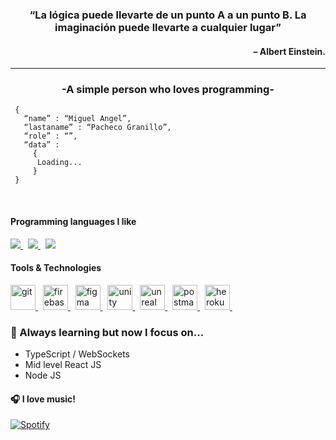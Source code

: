 <h3 align="center">“La lógica puede llevarte de un punto A a un punto B. La imaginación puede llevarte a cualquier lugar”</h3>
<h4 align="right">– Albert Einstein.</h4>
<hr/>

<h3 align="center">-A simple person who loves programming-</h3>

```shell
 { 
   “name” : “Miguel Angel”,
   “lastaname” : “Pacheco Granillo”,
   “role” : “”,
   “data” : 
     { 
      Loading...
     }
 }
```
<br>

<h4>Programming languages I like</h4>
<p>
 <a href='https://www.php.net/manual/es/intro-whatis.php' >
 	<img src="https://img.shields.io/badge/php-6C78AF?style=for-the-badge&logo=php&logoColor=white">
	</a> &nbsp;
	<a href='https://www.php.net/manual/es/intro-whatis.php' >
		<img src="https://img.shields.io/badge/JavaScript-F7DF1E?style=for-the-badge&logo=javascript&logoColor=black">
	</a> &nbsp;
	<a href='https://www.python.org' >
		<img src="https://img.shields.io/badge/Python-306998?style=for-the-badge&logo=python&logoColor=FFD43B">
	</a> 
</p>

<h4>Tools & Technologies</h4>
<p align="left">
	<a href="https://git-scm.com/" target="_blank" rel="noreferrer"> 
					<img src="https://www.vectorlogo.zone/logos/git-scm/git-scm-icon.svg" alt="git" width="40" height="40"/> 
	</a> &nbsp;
	<a href="https://firebase.google.com/" target="_blank" rel="noreferrer"> 
					<img src="https://www.vectorlogo.zone/logos/firebase/firebase-icon.svg" alt="firebase" width="40" height="40"/> 
	</a> &nbsp;
	<a href="https://www.figma.com/" target="_blank" rel="noreferrer"> 
					<img src="https://www.vectorlogo.zone/logos/figma/figma-icon.svg" alt="figma" width="40" height="40"/> 
	</a> &nbsp;
	<a href="https://unity.com/" target="_blank" rel="noreferrer"> 
					<img src="https://www.vectorlogo.zone/logos/unity3d/unity3d-icon.svg" alt="unity" width="40" height="40"/> 
	</a> &nbsp;
	<a href="https://unrealengine.com/" target="_blank" rel="noreferrer"> 
					<img src="https://raw.githubusercontent.com/kenangundogan/fontisto/036b7eca71aab1bef8e6a0518f7329f13ed62f6b/icons/svg/brand/unreal-engine.svg" alt="unreal" width="40" height="40"/> 
	</a> &nbsp;
	<a href="https://postman.com" target="_blank" rel="noreferrer"> 
					<img src="https://www.vectorlogo.zone/logos/getpostman/getpostman-icon.svg" alt="postman" width="40" height="40"/> 
	</a> &nbsp;
	<a href="https://heroku.com" target="_blank" rel="noreferrer"> 
					<img src="https://www.vectorlogo.zone/logos/heroku/heroku-icon.svg" alt="heroku" width="40" height="40"/> 
	</a> &nbsp;
</p>

### 🌱 Always learning but now I focus on...
- TypeScript / WebSockets
- Mid level React JS
- Node JS
 
#### 🎧 I love music! 
[![Spotify](https://spotify-now-beta.vercel.app/api/spotify?background_color=0d1117&border_color=ffffff)](https://open.spotify.com/user/mickeypacheco)
